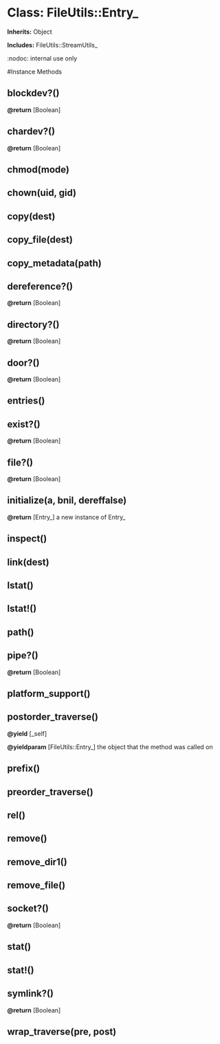 # Class: FileUtils::Entry_
**Inherits:** Object
    
**Includes:** FileUtils::StreamUtils_
  

:nodoc: internal use only



#Instance Methods
## blockdev?() [](#method-i-blockdev?)

**@return** [Boolean] 

## chardev?() [](#method-i-chardev?)

**@return** [Boolean] 

## chmod(mode) [](#method-i-chmod)

## chown(uid, gid) [](#method-i-chown)

## copy(dest) [](#method-i-copy)

## copy_file(dest) [](#method-i-copy_file)

## copy_metadata(path) [](#method-i-copy_metadata)

## dereference?() [](#method-i-dereference?)

**@return** [Boolean] 

## directory?() [](#method-i-directory?)

**@return** [Boolean] 

## door?() [](#method-i-door?)

**@return** [Boolean] 

## entries() [](#method-i-entries)

## exist?() [](#method-i-exist?)

**@return** [Boolean] 

## file?() [](#method-i-file?)

**@return** [Boolean] 

## initialize(a, bnil, dereffalse) [](#method-i-initialize)

**@return** [Entry_] a new instance of Entry_

## inspect() [](#method-i-inspect)

## link(dest) [](#method-i-link)

## lstat() [](#method-i-lstat)

## lstat!() [](#method-i-lstat!)

## path() [](#method-i-path)

## pipe?() [](#method-i-pipe?)

**@return** [Boolean] 

## platform_support() [](#method-i-platform_support)

## postorder_traverse() [](#method-i-postorder_traverse)

**@yield** [_self] 

**@yieldparam** [FileUtils::Entry_] the object that the method was called on

## prefix() [](#method-i-prefix)

## preorder_traverse() [](#method-i-preorder_traverse)

## rel() [](#method-i-rel)

## remove() [](#method-i-remove)

## remove_dir1() [](#method-i-remove_dir1)

## remove_file() [](#method-i-remove_file)

## socket?() [](#method-i-socket?)

**@return** [Boolean] 

## stat() [](#method-i-stat)

## stat!() [](#method-i-stat!)

## symlink?() [](#method-i-symlink?)

**@return** [Boolean] 

## wrap_traverse(pre, post) [](#method-i-wrap_traverse)


